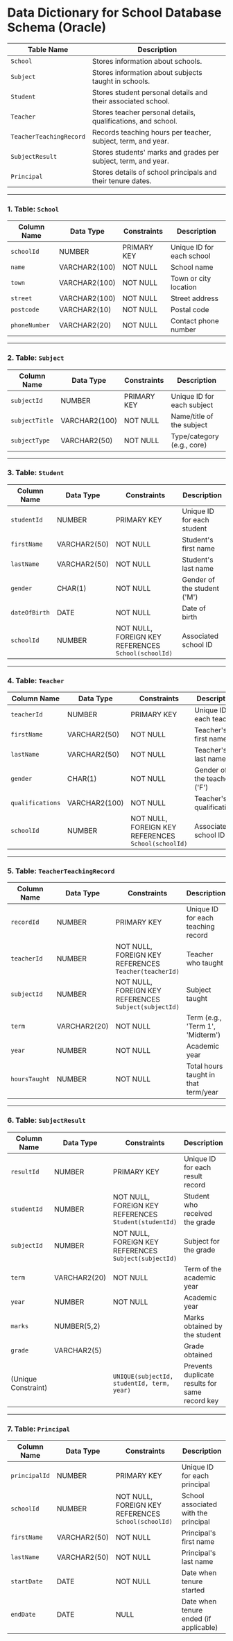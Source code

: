 # Data Dictionary for School Database Schema (Oracle)

| **Table Name**             | **Description**                                                   |
|---------------------------|-------------------------------------------------------------------|
| `School`                  | Stores information about schools.                                 |
| `Subject`                 | Stores information about subjects taught in schools.              |
| `Student`                 | Stores student personal details and their associated school.      |
| `Teacher`                 | Stores teacher personal details, qualifications, and school.      |
| `TeacherTeachingRecord`   | Records teaching hours per teacher, subject, term, and year.      |
| `SubjectResult`           | Stores students' marks and grades per subject, term, and year.    |
| `Principal`               | Stores details of school principals and their tenure dates.       |

---

### 1. Table: `School`

| **Column Name** | **Data Type**     | **Constraints**                    | **Description**           |
|-----------------|-------------------|------------------------------------|---------------------------|
| `schoolId`      | NUMBER            | PRIMARY KEY                      | Unique ID for each school   |
| `name`          | VARCHAR2(100)     | NOT NULL                        | School name               |
| `town`          | VARCHAR2(100)     | NOT NULL                        | Town or city location     |
| `street`        | VARCHAR2(100)     | NOT NULL                        | Street address            |
| `postcode`      | VARCHAR2(10)      | NOT NULL                        | Postal code               |
| `phoneNumber`   | VARCHAR2(20)      | NOT NULL                        | Contact phone number      |

---

### 2. Table: `Subject`

| **Column Name**   | **Data Type**     | **Constraints**                    | **Description**              |
|-------------------|-------------------|------------------------------------|------------------------------|
| `subjectId`       | NUMBER            | PRIMARY KEY                      | Unique ID for each subject   |
| `subjectTitle`    | VARCHAR2(100)     | NOT NULL                        | Name/title of the subject    |
| `subjectType`     | VARCHAR2(50)      | NOT NULL                        | Type/category (e.g., core)   |

---

### 3. Table: `Student`

| **Column Name** | **Data Type**     | **Constraints**                                      | **Description**             |
|-----------------|-------------------|------------------------------------------------------|-----------------------------|
| `studentId`     | NUMBER            | PRIMARY KEY                                         | Unique ID for each student  |
| `firstName`     | VARCHAR2(50)      | NOT NULL                                           | Student's first name        |
| `lastName`      | VARCHAR2(50)      | NOT NULL                                           | Student's last name         |
| `gender`        | CHAR(1)           | NOT NULL                                           | Gender of the student ('M') |
| `dateOfBirth`   | DATE              | NOT NULL                                           | Date of birth               |
| `schoolId`      | NUMBER            | NOT NULL, FOREIGN KEY REFERENCES `School(schoolId)` | Associated school ID        |

---

### 4. Table: `Teacher`

| **Column Name**     | **Data Type**     | **Constraints**                                      | **Description**               |
|---------------------|-------------------|------------------------------------------------------|-------------------------------|
| `teacherId`         | NUMBER            | PRIMARY KEY                                         | Unique ID for each teacher    |
| `firstName`         | VARCHAR2(50)      | NOT NULL                                           | Teacher's first name          |
| `lastName`          | VARCHAR2(50)      | NOT NULL                                           | Teacher's last name           |
| `gender`            | CHAR(1)           | NOT NULL                                           | Gender of the teacher ('F')   |
| `qualifications`    | VARCHAR2(100)     | NOT NULL                                           | Teacher's qualifications      |
| `schoolId`          | NUMBER            | NOT NULL, FOREIGN KEY REFERENCES `School(schoolId)` | Associated school ID          |

---

### 5. Table: `TeacherTeachingRecord`

| **Column Name** | **Data Type**     | **Constraints**                                         | **Description**                            |
|-----------------|-------------------|---------------------------------------------------------|--------------------------------------------|
| `recordId`      | NUMBER            | PRIMARY KEY                                         | Unique ID for each teaching record         |
| `teacherId`     | NUMBER            | NOT NULL, FOREIGN KEY REFERENCES `Teacher(teacherId)`   | Teacher who taught                         |
| `subjectId`     | NUMBER            | NOT NULL, FOREIGN KEY REFERENCES `Subject(subjectId)`   | Subject taught                             |
| `term`          | VARCHAR2(20)      | NOT NULL                                           | Term (e.g., 'Term 1', 'Midterm')           |
| `year`          | NUMBER            | NOT NULL                                           | Academic year                              |
| `hoursTaught`   | NUMBER            | NOT NULL                                           | Total hours taught in that term/year       |

---

### 6. Table: `SubjectResult`

| **Column Name** | **Data Type**     | **Constraints**                                                | **Description**                                  |
|-----------------|-------------------|----------------------------------------------------------------|--------------------------------------------------|
| `resultId`      | NUMBER            | PRIMARY KEY                                                 | Unique ID for each result record                |
| `studentId`     | NUMBER            | NOT NULL, FOREIGN KEY REFERENCES `Student(studentId)`          | Student who received the grade                  |
| `subjectId`     | NUMBER            | NOT NULL, FOREIGN KEY REFERENCES `Subject(subjectId)`          | Subject for the grade                           |
| `term`          | VARCHAR2(20)      | NOT NULL                                                   | Term of the academic year                       |
| `year`          | NUMBER            | NOT NULL                                                   | Academic year                                   |
| `marks`         | NUMBER(5,2)       |                                                            | Marks obtained by the student                   |
| `grade`         | VARCHAR2(5)       |                                                            | Grade obtained                                  |
| (Unique Constraint) |               | `UNIQUE(subjectId, studentId, term, year)`                   | Prevents duplicate results for same record key  |

---

### 7. Table: `Principal`

| **Column Name** | **Data Type**     | **Constraints**                                     | **Description**                       |
|-----------------|-------------------|-----------------------------------------------------|---------------------------------------|
| `principalId`   | NUMBER            | PRIMARY KEY                                         | Unique ID for each principal          |
| `schoolId`      | NUMBER            | NOT NULL, FOREIGN KEY REFERENCES `School(schoolId)` | School associated with the principal |
| `firstName`     | VARCHAR2(50)      | NOT NULL                                           | Principal's first name                |
| `lastName`      | VARCHAR2(50)      | NOT NULL                                           | Principal's last name                 |
| `startDate`     | DATE              | NOT NULL                                           | Date when tenure started              |
| `endDate`       | DATE              | NULL                                               | Date when tenure ended (if applicable)|
